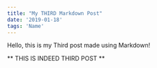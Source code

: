 ```yaml
---
title: "My THIRD Markdown Post"
date: '2019-01-18'
tags: 'Name'
---
```


Hello, this is my Third post made using Markdown!

** THIS IS INDEED THIRD POST **